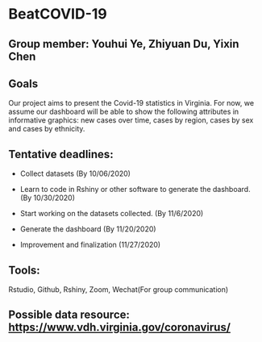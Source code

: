 # BeatCOVID-19

## Group member: Youhui Ye, Zhiyuan Du, Yixin Chen

## Goals

Our project aims to present the Covid-19 statistics in Virginia. For now, we assume our dashboard will be able to show the following attributes in informative graphics: new cases over time, cases by region, cases by sex and cases by ethnicity.

## Tentative deadlines:

- Collect datasets  (By 10/06/2020)

- Learn to code in Rshiny or other software to generate the dashboard. (By 10/30/2020)

- Start working on the datasets collected. (By 11/6/2020)

- Generate the dashboard (By 11/20/2020)

- Improvement and finalization (11/27/2020)

## Tools: 

Rstudio, Github, Rshiny, Zoom, Wechat(For group communication) 

## Possible data resource: https://www.vdh.virginia.gov/coronavirus/
